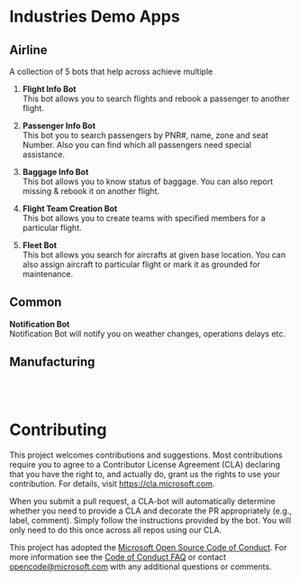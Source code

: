 # Industries Demo Apps

## Airline

A collection of 5 bots that help across achieve multiple 

1. **Flight Info Bot**<br>
    This bot allows you to search flights and rebook a passenger to another flight.     

2. **Passenger Info Bot**<br>
    This bot you to search passengers by PNR#, name, zone and seat Number. Also you can find which all passengers need special assistance. 

3. **Baggage Info Bot**<br>
    This bot allows you to know status of baggage. You can also report missing & rebook it on another flight.

4. **Flight Team Creation Bot**<br>
    This bot allows you to create teams with specified members for a particular flight.

5. **Fleet Bot**<br>
    This bot allows you search for aircrafts at given base location. You can also assign aircraft to particular flight or mark it as grounded for maintenance.<br>

## Common
**Notification Bot**<br>
Notification Bot will notify you on weather changes, operations delays etc.


## Manufacturing


<br><br>
# Contributing

This project welcomes contributions and suggestions.  Most contributions require you to agree to a
Contributor License Agreement (CLA) declaring that you have the right to, and actually do, grant us
the rights to use your contribution. For details, visit https://cla.microsoft.com.

When you submit a pull request, a CLA-bot will automatically determine whether you need to provide
a CLA and decorate the PR appropriately (e.g., label, comment). Simply follow the instructions
provided by the bot. You will only need to do this once across all repos using our CLA.

This project has adopted the [Microsoft Open Source Code of Conduct](https://opensource.microsoft.com/codeofconduct/).
For more information see the [Code of Conduct FAQ](https://opensource.microsoft.com/codeofconduct/faq/) or
contact [opencode@microsoft.com](mailto:opencode@microsoft.com) with any additional questions or comments.
